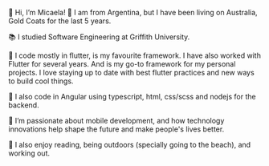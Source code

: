 👋 Hi, I’m Micaela!
📍 I am from Argentina, but I have been living on Australia, Gold Coats for the last 5 years.

📚 I studied Software Engineering at Griffith University.

🦋 I code mostly in flutter, is my favourite framework. I have also worked with Flutter for several years. And is my go-to framework for my personal projects. I love staying up to date with best flutter practices and new ways to build cool things.

🌱 I also code in Angular using typescript, html, css/scss and nodejs for the backend.

🤍 I’m passionate about mobile development, and how technology innovations help shape the future and make people's lives better.

🌸 I also enjoy reading, being outdoors (specially going to the beach), and working out.


<!---
micapiacenza/micapiacenza is a ✨ special ✨ repository because its `README.md` (this file) appears on your GitHub profile.
You can click the Preview link to take a look at your changes.
--->
